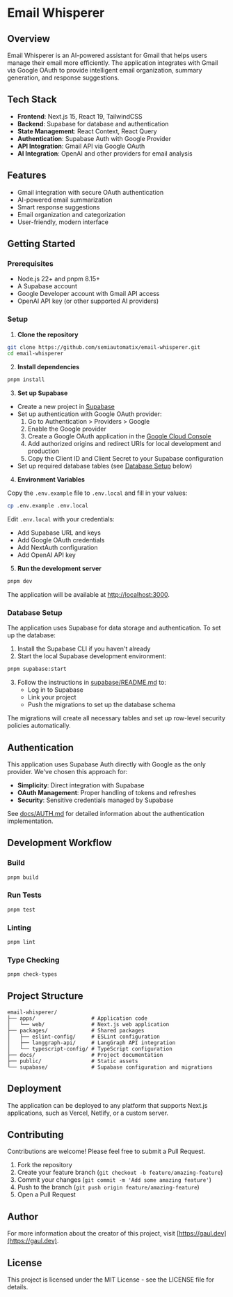 # Email Whisperer

## Overview

Email Whisperer is an AI-powered assistant for Gmail that helps users manage their email more efficiently. The application integrates with Gmail via Google OAuth to provide intelligent email organization, summary generation, and response suggestions.

## Tech Stack

- **Frontend**: Next.js 15, React 19, TailwindCSS
- **Backend**: Supabase for database and authentication
- **State Management**: React Context, React Query
- **Authentication**: Supabase Auth with Google Provider
- **API Integration**: Gmail API via Google OAuth
- **AI Integration**: OpenAI and other providers for email analysis

## Features

- Gmail integration with secure OAuth authentication
- AI-powered email summarization
- Smart response suggestions
- Email organization and categorization
- User-friendly, modern interface

## Getting Started

### Prerequisites

- Node.js 22+ and pnpm 8.15+
- A Supabase account
- Google Developer account with Gmail API access
- OpenAI API key (or other supported AI providers)

### Setup

1. **Clone the repository**

```sh
git clone https://github.com/semiautomatix/email-whisperer.git
cd email-whisperer
```

2. **Install dependencies**

```sh
pnpm install
```

3. **Set up Supabase**

- Create a new project in [Supabase](https://supabase.com)
- Set up authentication with Google OAuth provider:
  1. Go to Authentication > Providers > Google
  2. Enable the Google provider
  3. Create a Google OAuth application in the [Google Cloud Console](https://console.cloud.google.com/)
  4. Add authorized origins and redirect URIs for local development and production
  5. Copy the Client ID and Client Secret to your Supabase configuration
- Set up required database tables (see [Database Setup](#database-setup) below)

4. **Environment Variables**

Copy the `.env.example` file to `.env.local` and fill in your values:

```sh
cp .env.example .env.local
```

Edit `.env.local` with your credentials:

- Add Supabase URL and keys
- Add Google OAuth credentials
- Add NextAuth configuration
- Add OpenAI API key

5. **Run the development server**

```sh
pnpm dev
```

The application will be available at [http://localhost:3000](http://localhost:3000).

### Database Setup

The application uses Supabase for data storage and authentication. To set up the database:

1. Install the Supabase CLI if you haven't already
2. Start the local Supabase development environment:

```sh
pnpm supabase:start
```

3. Follow the instructions in [supabase/README.md](./supabase/README.md) to:
   - Log in to Supabase
   - Link your project
   - Push the migrations to set up the database schema

The migrations will create all necessary tables and set up row-level security policies automatically.

## Authentication

This application uses Supabase Auth directly with Google as the only provider. We've chosen this approach for:

- **Simplicity**: Direct integration with Supabase
- **OAuth Management**: Proper handling of tokens and refreshes
- **Security**: Sensitive credentials managed by Supabase

See [docs/AUTH.md](./docs/AUTH.md) for detailed information about the authentication implementation.

## Development Workflow

### Build

```sh
pnpm build
```

### Run Tests

```sh
pnpm test
```

### Linting

```sh
pnpm lint
```

### Type Checking

```sh
pnpm check-types
```

## Project Structure

```
email-whisperer/
├── apps/                  # Application code
│   └── web/               # Next.js web application
├── packages/              # Shared packages
│   ├── eslint-config/     # ESLint configuration
│   ├── langgraph-api/     # LangGraph API integration
│   └── typescript-config/ # TypeScript configuration
├── docs/                  # Project documentation
├── public/                # Static assets
└── supabase/              # Supabase configuration and migrations
```

## Deployment

The application can be deployed to any platform that supports Next.js applications, such as Vercel, Netlify, or a custom server.

## Contributing

Contributions are welcome! Please feel free to submit a Pull Request.

1. Fork the repository
2. Create your feature branch (`git checkout -b feature/amazing-feature`)
3. Commit your changes (`git commit -m 'Add some amazing feature'`)
4. Push to the branch (`git push origin feature/amazing-feature`)
5. Open a Pull Request

## Author

For more information about the creator of this project, visit [https://gaul.dev](https://gaul.dev).

## License

This project is licensed under the MIT License - see the LICENSE file for details.
